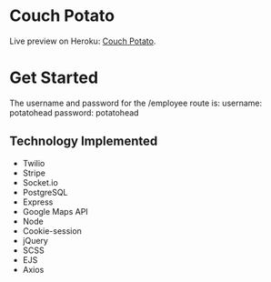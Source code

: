 # Couch Potato

Live preview on Heroku: [Couch Potato](https://couch-potatoez.herokuapp.com/).

# Get Started

The username and password for the /employee route is:
username: potatohead
password: potatohead


## Technology Implemented

- Twilio
- Stripe
- Socket.io
- PostgreSQL
- Express
- Google Maps API
- Node
- Cookie-session
- jQuery
- SCSS
- EJS
- Axios
